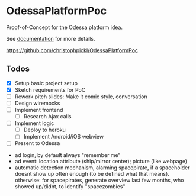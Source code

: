 # OdessaPlatformPoc

Proof-of-Concept for the Odessa platform idea.

See [documentation](doc) for more details.

https://github.com/christophpickl/OdessaPlatformPoc

## Todos

* [x] Setup basic project setup
* [x] Sketch requirements for PoC
* [ ] Rework pitch slides: Make it comic style, conversation
* [ ] Design wiremocks
* [ ] Implement frontend
    * [ ] Research Ajax calls
* [ ] Implement logic
    * [ ] Deploy to heroku
    * [ ] Implement Android/iOS webview
* [ ] Present to Odessa
* ad login, by default always "remember me"
* ad event: location attribute (ship/mirror center); picture (like webpage)
* automatic detection mechanism, alarming spacepirate, if a spaceholder doesnt show up often enough (to be defined what that means). otherwise: for spacepirates, generate overview last few months, who showed up/didnt, to identify "spacezombies"